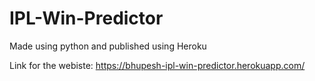 # IPL-Win-Predictor

Made using python and published using Heroku

Link for the webiste: https://bhupesh-ipl-win-predictor.herokuapp.com/
